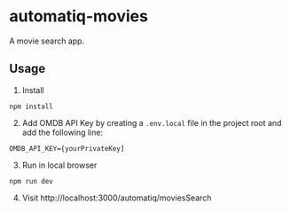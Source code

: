 # automatiq-movies
A movie search app.

## Usage

1. Install
```
npm install
```

2. Add OMDB API Key by creating a `.env.local` file in the project root and add the following line:
```
OMDB_API_KEY={yourPrivateKey]
```

3. Run in local browser
```
npm run dev
```

4. Visit http://localhost:3000/automatiq/moviesSearch
